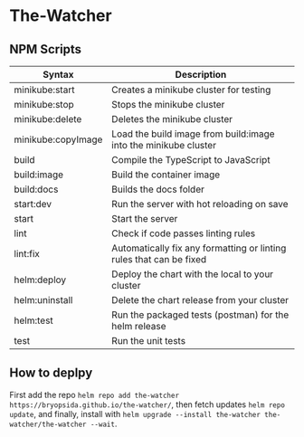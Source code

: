 # The-Watcher
## NPM Scripts

| Syntax             | Description                                                         |
| ------------------ | ------------------------------------------------------------------- |
| minikube:start     | Creates a minikube cluster for testing                              |
| minikube:stop      | Stops the minikube cluster                                          |
| minikube:delete    | Deletes the minikube cluster                                        |
| minikube:copyImage | Load the build image from build:image into the minikube cluster     |
| build              | Compile the TypeScript to JavaScript                                |
| build:image        | Build the container image                                           |
| build:docs         | Builds the docs folder                                              |
| start:dev          | Run the server with hot reloading on save                           |
| start              | Start the server                                                    |
| lint               | Check if code passes linting rules                                  |
| lint:fix           | Automatically fix any formatting or linting rules that can be fixed |
| helm:deploy        | Deploy the chart with the local to your cluster                     |
| helm:uninstall     | Delete the chart release from your cluster                          |
| helm:test          | Run the packaged tests (postman) for the helm release               |
| test               | Run the unit tests                                                  |

## How to deplpy

First add the repo `helm repo add the-watcher https://bryopsida.github.io/the-watcher/`, then fetch updates `helm repo update`, and finally, install with `helm upgrade --install the-watcher the-watcher/the-watcher --wait`.

